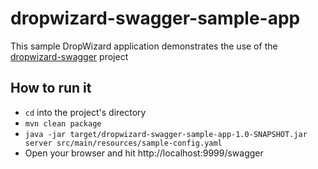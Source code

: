 dropwizard-swagger-sample-app
=============================

This sample DropWizard application demonstrates the use of the [dropwizard-swagger](https://github.com/federecio/dropwizard-swagger) project


How to run it
-------------

* `cd` into the project's directory
* `mvn clean package`
* `java -jar target/dropwizard-swagger-sample-app-1.0-SNAPSHOT.jar server src/main/resources/sample-config.yaml`
* Open your browser and hit http://localhost:9999/swagger
